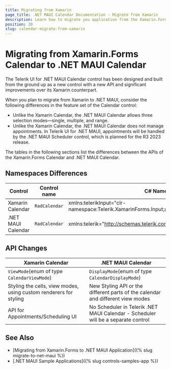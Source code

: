 ```yaml
---
title: Migrating from Xamarin
page_title: .NET MAUI Calendar Documentation - Migrate from Xamarin
description: Learn how to migrate you application from the Xamarin.Forms Calendar to the .NET MAUI Calendar control.
position: 20
slug: calendar-migrate-from-xamarin
---
```


# Migrating from Xamarin.Forms Calendar to .NET MAUI Calendar

The Telerik UI for .NET MAUI Calendar control has been designed and built from the ground up as a new control with a new API and significant improvements over its Xamarin counterpart.

When you plan to migrate from Xamarin to .NET MAUI, consider the following differences in the feature set of the Calendar control:
* Unlike the Xamarin Calendar, the .NET MAUI Calendar allows three selection modes—single, multiple, and range.
* Unlike the Xamarin Calendar, the .NET MAUI Calendar does not manage appointments. In Telerik UI for .NET MAUI, appointments will be handled by the .NET MAUI Scheduler control, which is planned for the R3 2023 release.

The tables in the following sections list the differences between the APIs of the Xamarin.Forms Calendar and .NET MAUI Calendar.

## Namespaces Differences

| Control | Control name | C# Namespace| XAML Namespcace |
| --------------- | --------------- | --------------- | --------------------------------------------------- |
| Xamarin Calendar | `RadCalendar` | xmlns:telerikInput="clr-namespace:Telerik.XamarinForms.Input;assembly=Telerik.XamarinForms.Input" | using Telerik.XamarinForms.Input; |
| .NET MAUI Calendar | `RadCalendar` |  xmlns:telerik="http://schemas.telerik.com/2022/xaml/maui" | using Telerik.Maui.Controls; |

## API Changes

| Xamarin Calendar | .NET MAUI Calendar |
| ------------- | --------------- |
| `ViewMode`(enum of type `CalendarViewMode`) | `DisplayMode`(enum of type `CalendarDisplayMode`) |
| Styling the cells, view modes, using custom renderers for styling | New Styling API or the different parts of the calendar and different view modes |
| API for Appointments/Scheduling UI | No Scheduler in Telerik .NET MAUI Calendar - Scheduler will be a separate control |

## See Also

* [Migrating from Xamarin.Forms to .NET MAUI Application]({% slug migrate-to-net-maui %})
* [.NET MAUI Sample Applications]({% slug controls-samples-app %})
